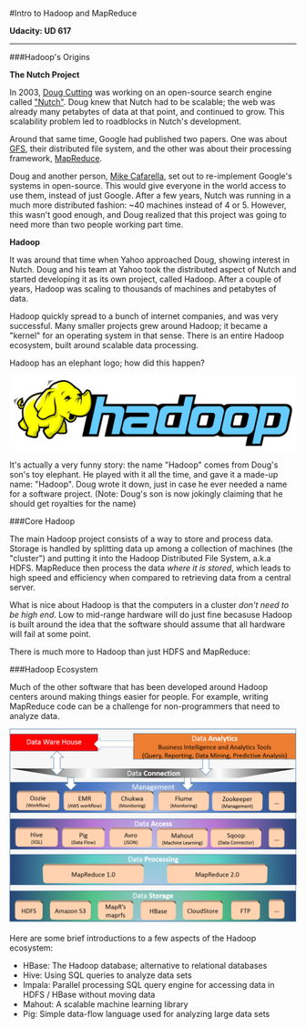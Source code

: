 #Intro to Hadoop and MapReduce

**Udacity: UD 617**

---

###Hadoop's Origins

**The Nutch Project**

In 2003, [Doug Cutting](http://en.wikipedia.org/wiki/Doug_Cutting) was working on an open-source search engine called ["Nutch"](http://en.wikipedia.org/wiki/Nutch). Doug knew that Nutch had to be scalable; the web was already many petabytes of data at that point, and continued to grow. This scalability problem led to roadblocks in Nutch's development.

Around that same time, Google had published two papers. One was about [GFS](http://static.googleusercontent.com/media/research.google.com/en/us/archive/gfs-sosp2003.pdf), their distributed file system, and the other was about their processing framework, [MapReduce](http://static.googleusercontent.com/media/research.google.com/en/us/archive/mapreduce-osdi04.pdf).

Doug and another person, [Mike Cafarella](http://web.eecs.umich.edu/~michjc/), set out to re-implement Google's systems in open-source. This would give everyone in the world access to use them, instead of just Google. After a few years, Nutch was running in a much more distributed fashion: ~40 machines instead of 4 or 5. However, this wasn't good enough, and Doug realized that this project was going to need more than two people working part time.

**Hadoop**

It was around that time when Yahoo approached Doug, showing interest in Nutch. Doug and his team at Yahoo took the distributed aspect of Nutch and started developing it as its own project, called Hadoop. After a couple of years, Hadoop was scaling to thousands of machines and petabytes of data.

Hadoop quickly spread to a bunch of internet companies, and was very successful. Many smaller projects grew around Hadoop; it became a "kernel" for an operating system in that sense. There is an entire Hadoop ecosystem, built around scalable data processing.

Hadoop has an elephant logo; how did this happen?

![logo](../img/hadoop-logo.svg)

It's actually a very funny story: the name "Hadoop" comes from Doug's son's toy elephant. He played with it all the time, and gave it a made-up name: "Hadoop". Doug wrote it down, just in case he ever needed a name for a software project. (Note: Doug's son is now jokingly claiming that he should get royalties for the name)

###Core Hadoop

The main Hadoop project consists of a way to store and process data. Storage is handled by splitting data up among a collection of machines (the "cluster") and putting it into the Hadoop Distributed File System, a.k.a HDFS. MapReduce then process the data *where it is stored*, which leads to high speed and efficiency when compared to retrieving data from a central server.

What is nice about Hadoop is that the computers in a cluster *don't need to be high end*. Low to mid-range hardware will do just fine becasuse Hadoop is built around the idea that the software should assume that all hardware will fail at some point.

There is much more to Hadoop than just HDFS and MapReduce:

###Hadoop Ecosystem

Much of the other software that has been developed around Hadoop centers around making things easier for people. For example, writing MapReduce code can be a challenge for non-programmers that need to analyze data.

![ecosystem](../img/ecosystem.png)

Here are some brief introductions to a few aspects of the Hadoop ecosystem:

* HBase: The Hadoop database; alternative to relational databases
* Hive: Using SQL queries to analyze data sets
* Impala: Parallel processing SQL query engine for accessing data in HDFS / HBase without moving data
* Mahout: A scalable machine learning library
* Pig: Simple data-flow language used for analyzing large data sets